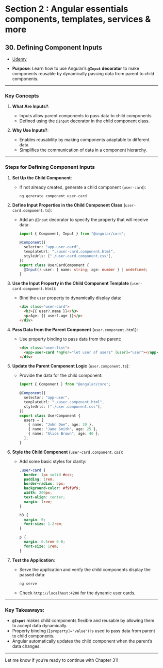 # Section 2 : Angular essentials components, templates, services & more

## **30. Defining Component Inputs**

- [Udemy](https://www.udemy.com/course/the-complete-guide-to-angular-2/learn/lecture/43788552#overview)

- **Purpose**: Learn how to use Angular’s **`@Input` decorator** to make components reusable by dynamically passing data from parent to child components.

---

### Key Concepts

1. **What Are Inputs?**:

   - Inputs allow parent components to pass data to child components.
   - Defined using the `@Input` decorator in the child component class.

2. **Why Use Inputs?**:
   - Enables reusability by making components adaptable to different data.
   - Simplifies the communication of data in a component hierarchy.

---

### Steps for Defining Component Inputs

1. **Set Up the Child Component**:

   - If not already created, generate a child component (`user-card`):
     ```bash
     ng generate component user-card
     ```

2. **Define Input Properties in the Child Component Class** (`user-card.component.ts`):

   - Add an `@Input` decorator to specify the property that will receive data:

     ```typescript
     import { Component, Input } from "@angular/core";

     @Component({
       selector: "app-user-card",
       templateUrl: "./user-card.component.html",
       styleUrls: ["./user-card.component.css"],
     })
     export class UserCardComponent {
       @Input() user: { name: string; age: number } | undefined;
     }
     ```

3. **Use the Input Property in the Child Component Template** (`user-card.component.html`):

   - Bind the `user` property to dynamically display data:
     ```html
     <div class="user-card">
       <h3>{{ user?.name }}</h3>
       <p>Age: {{ user?.age }}</p>
     </div>
     ```

4. **Pass Data from the Parent Component** (`user.component.html`):

   - Use property binding to pass data from the parent:
     ```html
     <div class="user-list">
       <app-user-card *ngFor="let user of users" [user]="user"></app-user-card>
     </div>
     ```

5. **Update the Parent Component Logic** (`user.component.ts`):

   - Provide the data for the child component:

     ```typescript
     import { Component } from "@angular/core";

     @Component({
       selector: "app-user",
       templateUrl: "./user.component.html",
       styleUrls: ["./user.component.css"],
     })
     export class UserComponent {
       users = [
         { name: "John Doe", age: 30 },
         { name: "Jane Smith", age: 25 },
         { name: "Alice Brown", age: 40 },
       ];
     }
     ```

6. **Style the Child Component** (`user-card.component.css`):

   - Add some basic styles for clarity:

     ```css
     .user-card {
       border: 1px solid #ccc;
       padding: 1rem;
       border-radius: 5px;
       background-color: #f9f9f9;
       width: 200px;
       text-align: center;
       margin: 1rem;
     }

     h3 {
       margin: 0;
       font-size: 1.2rem;
     }

     p {
       margin: 0.5rem 0 0;
       font-size: 1rem;
     }
     ```

7. **Test the Application**:
   - Serve the application and verify the child components display the passed data:
     ```bash
     ng serve
     ```
   - Check `http://localhost:4200` for the dynamic user cards.

---

### Key Takeaways:

- **`@Input`** makes child components flexible and reusable by allowing them to accept data dynamically.
- Property binding (`[property]="value"`) is used to pass data from parent to child components.
- Angular automatically updates the child component when the parent’s data changes.

---

Let me know if you’re ready to continue with Chapter 31!
